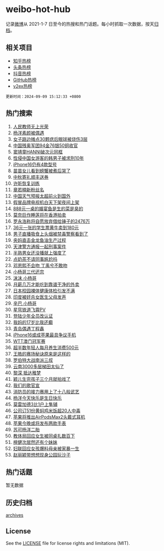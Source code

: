 # weibo-hot-hub

记录[微博](https://www.weibo.com)从 2021-1-7 日至今的热搜和热门话题。每小时抓取一次数据，按天[归档](archives)。

## 相关项目

- [知乎热榜](https://github.com/lonnyzhang423/zhihu-hot-hub)
- [头条热榜](https://github.com/lonnyzhang423/toutiao-hot-hub)
- [抖音热榜](https://github.com/lonnyzhang423/douyin-hot-hub)
- [GitHub热榜](https://github.com/lonnyzhang423/github-hot-hub)
- [v2ex热榜](https://github.com/lonnyzhang423/v2ex-hot-hub)


`更新时间：2024-09-09 15:12:33 +0800`

## 热门搜索

1. [人民教师无上光荣](https://m.weibo.cn/search?containerid=100103type%3D1%26t%3D10%26q%3D%23%E4%BA%BA%E6%B0%91%E6%95%99%E5%B8%88%E6%97%A0%E4%B8%8A%E5%85%89%E8%8D%A3%23&stream_entry_id=51&isnewpage=1&extparam=seat%3D1%26stream_entry_id%3D51%26c_type%3D51%26q%3D%2523%25E4%25BA%25BA%25E6%25B0%2591%25E6%2595%2599%25E5%25B8%2588%25E6%2597%25A0%25E4%25B8%258A%25E5%2585%2589%25E8%258D%25A3%2523%26cate%3D10103%26pos%3D0%26dgr%3D0%26filter_type%3Drealtimehot%26display_time%3D1725865951%26pre_seqid%3D17258659519370265478825)
1. [杨洋素颜被偶遇](https://m.weibo.cn/search?containerid=100103type%3D1%26t%3D10%26q%3D%23%E6%9D%A8%E6%B4%8B%E7%B4%A0%E9%A2%9C%E8%A2%AB%E5%81%B6%E9%81%87%23&stream_entry_id=31&isnewpage=1&extparam=seat%3D1%26c_type%3D31%26lcate%3D5001%26cate%3D5001%26pos%3D0%26q%3D%2523%25E6%259D%25A8%25E6%25B4%258B%25E7%25B4%25A0%25E9%25A2%259C%25E8%25A2%25AB%25E5%2581%25B6%25E9%2581%2587%2523%26stream_entry_id%3D31%26dgr%3D0%26realpos%3D1%26flag%3D2%26band_rank%3D1%26filter_type%3Drealtimehot%26display_time%3D1725865951%26pre_seqid%3D17258659519370265478825)
1. [女子路边摊点30颗痣后眼球被烧伤3层](https://m.weibo.cn/search?containerid=100103type%3D1%26t%3D10%26q%3D%23%E5%A5%B3%E5%AD%90%E8%B7%AF%E8%BE%B9%E6%91%8A%E7%82%B930%E9%A2%97%E7%97%A3%E5%90%8E%E7%9C%BC%E7%90%83%E8%A2%AB%E7%83%A7%E4%BC%A43%E5%B1%82%23&stream_entry_id=31&isnewpage=1&extparam=seat%3D1%26c_type%3D31%26lcate%3D5001%26cate%3D5001%26pos%3D1%26q%3D%2523%25E5%25A5%25B3%25E5%25AD%2590%25E8%25B7%25AF%25E8%25BE%25B9%25E6%2591%258A%25E7%2582%25B930%25E9%25A2%2597%25E7%2597%25A3%25E5%2590%258E%25E7%259C%25BC%25E7%2590%2583%25E8%25A2%25AB%25E7%2583%25A7%25E4%25BC%25A43%25E5%25B1%2582%2523%26stream_entry_id%3D31%26dgr%3D0%26realpos%3D2%26flag%3D1%26band_rank%3D2%26filter_type%3Drealtimehot%26display_time%3D1725865951%26pre_seqid%3D17258659519370265478825)
1. [中国残奥军团94金76银50铜收官](https://m.weibo.cn/search?containerid=100103type%3D1%26t%3D10%26q%3D%23%E4%B8%AD%E5%9B%BD%E6%AE%8B%E5%A5%A5%E5%86%9B%E5%9B%A294%E9%87%9176%E9%93%B650%E9%93%9C%E6%94%B6%E5%AE%98%23&stream_entry_id=31&isnewpage=1&extparam=seat%3D1%26c_type%3D31%26lcate%3D5001%26cate%3D5001%26pos%3D2%26q%3D%2523%25E4%25B8%25AD%25E5%259B%25BD%25E6%25AE%258B%25E5%25A5%25A5%25E5%2586%259B%25E5%259B%25A294%25E9%2587%259176%25E9%2593%25B650%25E9%2593%259C%25E6%2594%25B6%25E5%25AE%2598%2523%26stream_entry_id%3D31%26dgr%3D0%26realpos%3D3%26flag%3D0%26band_rank%3D3%26filter_type%3Drealtimehot%26display_time%3D1725865951%26pre_seqid%3D17258659519370265478825)
1. [窦靖童HANNI破次元同框](https://m.weibo.cn/search?containerid=100103type%3D1%26t%3D10%26q%3D%23%E7%AA%A6%E9%9D%96%E7%AB%A5HANNI%E7%A0%B4%E6%AC%A1%E5%85%83%E5%90%8C%E6%A1%86%23&stream_entry_id=31&isnewpage=1&extparam=seat%3D1%26c_type%3D31%26is_ad_pos%3D1%26lcate%3D5001%26cate%3D5001%26pos%3D3%26topic_ad%3D1%26stream_entry_id%3D31%26dgr%3D0%26adid%3D253523%26band_rank%3D4%26q%3D%2523%25E7%25AA%25A6%25E9%259D%2596%25E7%25AB%25A5HANNI%25E7%25A0%25B4%25E6%25AC%25A1%25E5%2585%2583%25E5%2590%258C%25E6%25A1%2586%2523%26filter_type%3Drealtimehot%26display_time%3D1725865951%26pre_seqid%3D17258659519370265478825)
1. [性侵中国女游客的韩男子被求刑10年](https://m.weibo.cn/search?containerid=100103type%3D1%26t%3D10%26q%3D%23%E6%80%A7%E4%BE%B5%E4%B8%AD%E5%9B%BD%E5%A5%B3%E6%B8%B8%E5%AE%A2%E7%9A%84%E9%9F%A9%E7%94%B7%E5%AD%90%E8%A2%AB%E6%B1%82%E5%88%9110%E5%B9%B4%23&stream_entry_id=31&isnewpage=1&extparam=seat%3D1%26c_type%3D31%26lcate%3D5001%26cate%3D5001%26pos%3D4%26q%3D%2523%25E6%2580%25A7%25E4%25BE%25B5%25E4%25B8%25AD%25E5%259B%25BD%25E5%25A5%25B3%25E6%25B8%25B8%25E5%25AE%25A2%25E7%259A%2584%25E9%259F%25A9%25E7%2594%25B7%25E5%25AD%2590%25E8%25A2%25AB%25E6%25B1%2582%25E5%2588%259110%25E5%25B9%25B4%2523%26stream_entry_id%3D31%26dgr%3D0%26realpos%3D4%26flag%3D1%26band_rank%3D4%26filter_type%3Drealtimehot%26display_time%3D1725865951%26pre_seqid%3D17258659519370265478825)
1. [iPhone16仍有4款型号](https://m.weibo.cn/search?containerid=100103type%3D1%26t%3D10%26q%3D%23iPhone16%E4%BB%8D%E6%9C%894%E6%AC%BE%E5%9E%8B%E5%8F%B7%23&stream_entry_id=31&isnewpage=1&extparam=seat%3D1%26c_type%3D31%26lcate%3D5001%26cate%3D5001%26pos%3D5%26q%3D%2523iPhone16%25E4%25BB%258D%25E6%259C%25894%25E6%25AC%25BE%25E5%259E%258B%25E5%258F%25B7%2523%26stream_entry_id%3D31%26dgr%3D0%26realpos%3D5%26flag%3D2%26band_rank%3D5%26filter_type%3Drealtimehot%26display_time%3D1725865951%26pre_seqid%3D17258659519370265478825)
1. [苗苗女儿看到螃蟹被煮后哭了](https://m.weibo.cn/search?containerid=100103type%3D1%26t%3D10%26q%3D%23%E8%8B%97%E8%8B%97%E5%A5%B3%E5%84%BF%E7%9C%8B%E5%88%B0%E8%9E%83%E8%9F%B9%E8%A2%AB%E7%85%AE%E5%90%8E%E5%93%AD%E4%BA%86%23&stream_entry_id=31&isnewpage=1&extparam=seat%3D1%26c_type%3D31%26lcate%3D5001%26cate%3D5001%26pos%3D6%26q%3D%2523%25E8%258B%2597%25E8%258B%2597%25E5%25A5%25B3%25E5%2584%25BF%25E7%259C%258B%25E5%2588%25B0%25E8%259E%2583%25E8%259F%25B9%25E8%25A2%25AB%25E7%2585%25AE%25E5%2590%258E%25E5%2593%25AD%25E4%25BA%2586%2523%26stream_entry_id%3D31%26dgr%3D0%26realpos%3D6%26flag%3D1%26band_rank%3D6%26filter_type%3Drealtimehot%26display_time%3D1725865951%26pre_seqid%3D17258659519370265478825)
1. [中秋寄礼顺丰送券](https://m.weibo.cn/search?containerid=100103type%3D1%26t%3D10%26q%3D%23%E4%B8%AD%E7%A7%8B%E5%AF%84%E7%A4%BC%E9%A1%BA%E4%B8%B0%E9%80%81%E5%88%B8%23&stream_entry_id=31&isnewpage=1&extparam=seat%3D1%26c_type%3D31%26is_ad_pos%3D1%26lcate%3D5001%26cate%3D5001%26pos%3D7%26topic_ad%3D1%26stream_entry_id%3D31%26dgr%3D0%26adid%3D253637%26band_rank%3D7%26q%3D%2523%25E4%25B8%25AD%25E7%25A7%258B%25E5%25AF%2584%25E7%25A4%25BC%25E9%25A1%25BA%25E4%25B8%25B0%25E9%2580%2581%25E5%2588%25B8%2523%26filter_type%3Drealtimehot%26display_time%3D1725865951%26pre_seqid%3D17258659519370265478825)
1. [许昕恢复训练](https://m.weibo.cn/search?containerid=100103type%3D1%26t%3D10%26q%3D%E8%AE%B8%E6%98%95%E6%81%A2%E5%A4%8D%E8%AE%AD%E7%BB%83&stream_entry_id=31&isnewpage=1&extparam=seat%3D1%26c_type%3D31%26lcate%3D5001%26cate%3D5001%26pos%3D8%26q%3D%25E8%25AE%25B8%25E6%2598%2595%25E6%2581%25A2%25E5%25A4%258D%25E8%25AE%25AD%25E7%25BB%2583%26stream_entry_id%3D31%26dgr%3D0%26realpos%3D7%26flag%3D1%26band_rank%3D7%26filter_type%3Drealtimehot%26display_time%3D1725865951%26pre_seqid%3D17258659519370265478825)
1. [章若楠新粉丝名](https://m.weibo.cn/search?containerid=100103type%3D1%26t%3D10%26q%3D%23%E7%AB%A0%E8%8B%A5%E6%A5%A0%E6%96%B0%E7%B2%89%E4%B8%9D%E5%90%8D%23&stream_entry_id=31&isnewpage=1&extparam=seat%3D1%26c_type%3D31%26lcate%3D5001%26cate%3D5001%26pos%3D9%26q%3D%2523%25E7%25AB%25A0%25E8%258B%25A5%25E6%25A5%25A0%25E6%2596%25B0%25E7%25B2%2589%25E4%25B8%259D%25E5%2590%258D%2523%26stream_entry_id%3D31%26dgr%3D0%26realpos%3D8%26flag%3D1%26band_rank%3D8%26filter_type%3Drealtimehot%26display_time%3D1725865951%26pre_seqid%3D17258659519370265478825)
1. [中国天气预报太超前火到国外](https://m.weibo.cn/search?containerid=100103type%3D1%26t%3D10%26q%3D%23%E4%B8%AD%E5%9B%BD%E5%A4%A9%E6%B0%94%E9%A2%84%E6%8A%A5%E5%A4%AA%E8%B6%85%E5%89%8D%E7%81%AB%E5%88%B0%E5%9B%BD%E5%A4%96%23&stream_entry_id=31&isnewpage=1&extparam=seat%3D1%26c_type%3D31%26lcate%3D5001%26cate%3D5001%26pos%3D10%26q%3D%2523%25E4%25B8%25AD%25E5%259B%25BD%25E5%25A4%25A9%25E6%25B0%2594%25E9%25A2%2584%25E6%258A%25A5%25E5%25A4%25AA%25E8%25B6%2585%25E5%2589%258D%25E7%2581%25AB%25E5%2588%25B0%25E5%259B%25BD%25E5%25A4%2596%2523%26stream_entry_id%3D31%26dgr%3D0%26realpos%3D9%26flag%3D0%26band_rank%3D9%26filter_type%3Drealtimehot%26display_time%3D1725865951%26pre_seqid%3D17258659519370265478825)
1. [假冒品牌电视机白天下架夜间上架](https://m.weibo.cn/search?containerid=100103type%3D1%26t%3D10%26q%3D%23%E5%81%87%E5%86%92%E5%93%81%E7%89%8C%E7%94%B5%E8%A7%86%E6%9C%BA%E7%99%BD%E5%A4%A9%E4%B8%8B%E6%9E%B6%E5%A4%9C%E9%97%B4%E4%B8%8A%E6%9E%B6%23&stream_entry_id=31&isnewpage=1&extparam=seat%3D1%26c_type%3D31%26lcate%3D5001%26cate%3D5001%26pos%3D11%26q%3D%2523%25E5%2581%2587%25E5%2586%2592%25E5%2593%2581%25E7%2589%258C%25E7%2594%25B5%25E8%25A7%2586%25E6%259C%25BA%25E7%2599%25BD%25E5%25A4%25A9%25E4%25B8%258B%25E6%259E%25B6%25E5%25A4%259C%25E9%2597%25B4%25E4%25B8%258A%25E6%259E%25B6%2523%26stream_entry_id%3D31%26dgr%3D0%26realpos%3D10%26flag%3D1%26band_rank%3D10%26filter_type%3Drealtimehot%26display_time%3D1725865951%26pre_seqid%3D17258659519370265478825)
1. [888元一桌的婚宴鱼是生的菜是臭的](https://m.weibo.cn/search?containerid=100103type%3D1%26t%3D10%26q%3D%23888%E5%85%83%E4%B8%80%E6%A1%8C%E7%9A%84%E5%A9%9A%E5%AE%B4%E9%B1%BC%E6%98%AF%E7%94%9F%E7%9A%84%E8%8F%9C%E6%98%AF%E8%87%AD%E7%9A%84%23&stream_entry_id=31&isnewpage=1&extparam=seat%3D1%26c_type%3D31%26lcate%3D5001%26cate%3D5001%26pos%3D12%26q%3D%2523888%25E5%2585%2583%25E4%25B8%2580%25E6%25A1%258C%25E7%259A%2584%25E5%25A9%259A%25E5%25AE%25B4%25E9%25B1%25BC%25E6%2598%25AF%25E7%2594%259F%25E7%259A%2584%25E8%258F%259C%25E6%2598%25AF%25E8%2587%25AD%25E7%259A%2584%2523%26stream_entry_id%3D31%26dgr%3D0%26realpos%3D11%26flag%3D0%26band_rank%3D11%26filter_type%3Drealtimehot%26display_time%3D1725865951%26pre_seqid%3D17258659519370265478825)
1. [莫奈巨作睡莲将在香港拍卖](https://m.weibo.cn/search?containerid=100103type%3D1%26t%3D10%26q%3D%23%E8%8E%AB%E5%A5%88%E5%B7%A8%E4%BD%9C%E7%9D%A1%E8%8E%B2%E5%B0%86%E5%9C%A8%E9%A6%99%E6%B8%AF%E6%8B%8D%E5%8D%96%23&stream_entry_id=31&isnewpage=1&extparam=seat%3D1%26c_type%3D31%26lcate%3D5001%26cate%3D5001%26pos%3D13%26q%3D%2523%25E8%258E%25AB%25E5%25A5%2588%25E5%25B7%25A8%25E4%25BD%259C%25E7%259D%25A1%25E8%258E%25B2%25E5%25B0%2586%25E5%259C%25A8%25E9%25A6%2599%25E6%25B8%25AF%25E6%258B%258D%25E5%258D%2596%2523%26stream_entry_id%3D31%26dgr%3D0%26realpos%3D12%26flag%3D0%26band_rank%3D12%26filter_type%3Drealtimehot%26display_time%3D1725865951%26pre_seqid%3D17258659519370265478825)
1. [罗永浩称将自愿放弃借给锤子的2476万](https://m.weibo.cn/search?containerid=100103type%3D1%26t%3D10%26q%3D%23%E7%BD%97%E6%B0%B8%E6%B5%A9%E7%A7%B0%E5%B0%86%E8%87%AA%E6%84%BF%E6%94%BE%E5%BC%83%E5%80%9F%E7%BB%99%E9%94%A4%E5%AD%90%E7%9A%842476%E4%B8%87%23&stream_entry_id=31&isnewpage=1&extparam=seat%3D1%26c_type%3D31%26lcate%3D5001%26cate%3D5001%26pos%3D14%26q%3D%2523%25E7%25BD%2597%25E6%25B0%25B8%25E6%25B5%25A9%25E7%25A7%25B0%25E5%25B0%2586%25E8%2587%25AA%25E6%2584%25BF%25E6%2594%25BE%25E5%25BC%2583%25E5%2580%259F%25E7%25BB%2599%25E9%2594%25A4%25E5%25AD%2590%25E7%259A%25842476%25E4%25B8%2587%2523%26stream_entry_id%3D31%26dgr%3D0%26realpos%3D13%26flag%3D1%26band_rank%3D13%26filter_type%3Drealtimehot%26display_time%3D1725865951%26pre_seqid%3D17258659519370265478825)
1. [36元一张的学生票黄牛卖到180元](https://m.weibo.cn/search?containerid=100103type%3D1%26t%3D10%26q%3D%2336%E5%85%83%E4%B8%80%E5%BC%A0%E7%9A%84%E5%AD%A6%E7%94%9F%E7%A5%A8%E9%BB%84%E7%89%9B%E5%8D%96%E5%88%B0180%E5%85%83%23&stream_entry_id=31&isnewpage=1&extparam=seat%3D1%26c_type%3D31%26lcate%3D5001%26cate%3D5001%26pos%3D15%26q%3D%252336%25E5%2585%2583%25E4%25B8%2580%25E5%25BC%25A0%25E7%259A%2584%25E5%25AD%25A6%25E7%2594%259F%25E7%25A5%25A8%25E9%25BB%2584%25E7%2589%259B%25E5%258D%2596%25E5%2588%25B0180%25E5%2585%2583%2523%26stream_entry_id%3D31%26dgr%3D0%26realpos%3D14%26flag%3D1%26band_rank%3D14%26filter_type%3Drealtimehot%26display_time%3D1725865951%26pre_seqid%3D17258659519370265478825)
1. [男子直播吸食上头烟被禁毒警察看到了](https://m.weibo.cn/search?containerid=100103type%3D1%26t%3D10%26q%3D%23%E7%94%B7%E5%AD%90%E7%9B%B4%E6%92%AD%E5%90%B8%E9%A3%9F%E4%B8%8A%E5%A4%B4%E7%83%9F%E8%A2%AB%E7%A6%81%E6%AF%92%E8%AD%A6%E5%AF%9F%E7%9C%8B%E5%88%B0%E4%BA%86%23&stream_entry_id=31&isnewpage=1&extparam=seat%3D1%26c_type%3D31%26lcate%3D5001%26cate%3D5001%26pos%3D16%26q%3D%2523%25E7%2594%25B7%25E5%25AD%2590%25E7%259B%25B4%25E6%2592%25AD%25E5%2590%25B8%25E9%25A3%259F%25E4%25B8%258A%25E5%25A4%25B4%25E7%2583%259F%25E8%25A2%25AB%25E7%25A6%2581%25E6%25AF%2592%25E8%25AD%25A6%25E5%25AF%259F%25E7%259C%258B%25E5%2588%25B0%25E4%25BA%2586%2523%26stream_entry_id%3D31%26dgr%3D0%26realpos%3D15%26flag%3D1%26band_rank%3D15%26filter_type%3Drealtimehot%26display_time%3D1725865951%26pre_seqid%3D17258659519370265478825)
1. [央妈直击金龙鱼油生产过程](https://m.weibo.cn/search?containerid=100103type%3D1%26t%3D10%26q%3D%23%E5%A4%AE%E5%A6%88%E7%9B%B4%E5%87%BB%E9%87%91%E9%BE%99%E9%B1%BC%E6%B2%B9%E7%94%9F%E4%BA%A7%E8%BF%87%E7%A8%8B%23&stream_entry_id=31&isnewpage=1&extparam=seat%3D1%26c_type%3D31%26lcate%3D5001%26cate%3D5001%26pos%3D17%26q%3D%2523%25E5%25A4%25AE%25E5%25A6%2588%25E7%259B%25B4%25E5%2587%25BB%25E9%2587%2591%25E9%25BE%2599%25E9%25B1%25BC%25E6%25B2%25B9%25E7%2594%259F%25E4%25BA%25A7%25E8%25BF%2587%25E7%25A8%258B%2523%26stream_entry_id%3D31%26dgr%3D0%26realpos%3D16%26band_rank%3D16%26flag%3D0%26adid%3D253539%26filter_type%3Drealtimehot%26display_time%3D1725865951%26pre_seqid%3D17258659519370265478825)
1. [天津警方通报一起刑事案件](https://m.weibo.cn/search?containerid=100103type%3D1%26t%3D10%26q%3D%23%E5%A4%A9%E6%B4%A5%E8%AD%A6%E6%96%B9%E9%80%9A%E6%8A%A5%E4%B8%80%E8%B5%B7%E5%88%91%E4%BA%8B%E6%A1%88%E4%BB%B6%23&stream_entry_id=31&isnewpage=1&extparam=seat%3D1%26c_type%3D31%26lcate%3D5001%26cate%3D5001%26pos%3D18%26q%3D%2523%25E5%25A4%25A9%25E6%25B4%25A5%25E8%25AD%25A6%25E6%2596%25B9%25E9%2580%259A%25E6%258A%25A5%25E4%25B8%2580%25E8%25B5%25B7%25E5%2588%2591%25E4%25BA%258B%25E6%25A1%2588%25E4%25BB%25B6%2523%26stream_entry_id%3D31%26dgr%3D0%26realpos%3D17%26flag%3D1%26band_rank%3D17%26filter_type%3Drealtimehot%26display_time%3D1725865951%26pre_seqid%3D17258659519370265478825)
1. [半熟男女还没播就上强度了](https://m.weibo.cn/search?containerid=100103type%3D1%26t%3D10%26q%3D%E5%8D%8A%E7%86%9F%E7%94%B7%E5%A5%B3%E8%BF%98%E6%B2%A1%E6%92%AD%E5%B0%B1%E4%B8%8A%E5%BC%BA%E5%BA%A6%E4%BA%86&stream_entry_id=31&isnewpage=1&extparam=seat%3D1%26c_type%3D31%26lcate%3D5001%26cate%3D5001%26pos%3D19%26q%3D%25E5%258D%258A%25E7%2586%259F%25E7%2594%25B7%25E5%25A5%25B3%25E8%25BF%2598%25E6%25B2%25A1%25E6%2592%25AD%25E5%25B0%25B1%25E4%25B8%258A%25E5%25BC%25BA%25E5%25BA%25A6%25E4%25BA%2586%26stream_entry_id%3D31%26dgr%3D0%26realpos%3D18%26flag%3D1%26band_rank%3D18%26filter_type%3Drealtimehot%26display_time%3D1725865951%26pre_seqid%3D17258659519370265478825)
1. [点奶茶不请同事尴尬吗](https://m.weibo.cn/search?containerid=100103type%3D1%26t%3D10%26q%3D%E7%82%B9%E5%A5%B6%E8%8C%B6%E4%B8%8D%E8%AF%B7%E5%90%8C%E4%BA%8B%E5%B0%B4%E5%B0%AC%E5%90%97&stream_entry_id=31&isnewpage=1&extparam=seat%3D1%26c_type%3D31%26lcate%3D5001%26cate%3D5001%26pos%3D20%26q%3D%25E7%2582%25B9%25E5%25A5%25B6%25E8%258C%25B6%25E4%25B8%258D%25E8%25AF%25B7%25E5%2590%258C%25E4%25BA%258B%25E5%25B0%25B4%25E5%25B0%25AC%25E5%2590%2597%26stream_entry_id%3D31%26dgr%3D0%26realpos%3D19%26flag%3D0%26band_rank%3D19%26filter_type%3Drealtimehot%26display_time%3D1725865951%26pre_seqid%3D17258659519370265478825)
1. [邓恩熙不会吻 丁禹兮不敢吻](https://m.weibo.cn/search?containerid=100103type%3D1%26t%3D10%26q%3D%E9%82%93%E6%81%A9%E7%86%99%E4%B8%8D%E4%BC%9A%E5%90%BB+%E4%B8%81%E7%A6%B9%E5%85%AE%E4%B8%8D%E6%95%A2%E5%90%BB&stream_entry_id=31&isnewpage=1&extparam=seat%3D1%26c_type%3D31%26lcate%3D5001%26cate%3D5001%26pos%3D21%26q%3D%25E9%2582%2593%25E6%2581%25A9%25E7%2586%2599%25E4%25B8%258D%25E4%25BC%259A%25E5%2590%25BB%2520%25E4%25B8%2581%25E7%25A6%25B9%25E5%2585%25AE%25E4%25B8%258D%25E6%2595%25A2%25E5%2590%25BB%26stream_entry_id%3D31%26dgr%3D0%26realpos%3D20%26flag%3D0%26band_rank%3D20%26filter_type%3Drealtimehot%26display_time%3D1725865951%26pre_seqid%3D17258659519370265478825)
1. [小杨哥三代还宗](https://m.weibo.cn/search?containerid=100103type%3D1%26t%3D10%26q%3D%23%E5%B0%8F%E6%9D%A8%E5%93%A5%E4%B8%89%E4%BB%A3%E8%BF%98%E5%AE%97%23&stream_entry_id=31&isnewpage=1&extparam=seat%3D1%26c_type%3D31%26lcate%3D5001%26cate%3D5001%26pos%3D22%26q%3D%2523%25E5%25B0%258F%25E6%259D%25A8%25E5%2593%25A5%25E4%25B8%2589%25E4%25BB%25A3%25E8%25BF%2598%25E5%25AE%2597%2523%26stream_entry_id%3D31%26dgr%3D0%26realpos%3D21%26flag%3D1%26band_rank%3D21%26filter_type%3Drealtimehot%26display_time%3D1725865951%26pre_seqid%3D17258659519370265478825)
1. [沫沫 小杨哥](https://m.weibo.cn/search?containerid=100103type%3D1%26t%3D10%26q%3D%E6%B2%AB%E6%B2%AB+%E5%B0%8F%E6%9D%A8%E5%93%A5&stream_entry_id=31&isnewpage=1&extparam=seat%3D1%26c_type%3D31%26lcate%3D5001%26cate%3D5001%26pos%3D23%26q%3D%25E6%25B2%25AB%25E6%25B2%25AB%2520%25E5%25B0%258F%25E6%259D%25A8%25E5%2593%25A5%26stream_entry_id%3D31%26dgr%3D0%26realpos%3D22%26flag%3D1%26band_rank%3D22%26filter_type%3Drealtimehot%26display_time%3D1725865951%26pre_seqid%3D17258659519370265478825)
1. [月薪几万才能吃到靠谱干净的外卖](https://m.weibo.cn/search?containerid=100103type%3D1%26t%3D10%26q%3D%23%E6%9C%88%E8%96%AA%E5%87%A0%E4%B8%87%E6%89%8D%E8%83%BD%E5%90%83%E5%88%B0%E9%9D%A0%E8%B0%B1%E5%B9%B2%E5%87%80%E7%9A%84%E5%A4%96%E5%8D%96%23&stream_entry_id=31&isnewpage=1&extparam=seat%3D1%26c_type%3D31%26lcate%3D5001%26cate%3D5001%26pos%3D24%26q%3D%2523%25E6%259C%2588%25E8%2596%25AA%25E5%2587%25A0%25E4%25B8%2587%25E6%2589%258D%25E8%2583%25BD%25E5%2590%2583%25E5%2588%25B0%25E9%259D%25A0%25E8%25B0%25B1%25E5%25B9%25B2%25E5%2587%2580%25E7%259A%2584%25E5%25A4%2596%25E5%258D%2596%2523%26stream_entry_id%3D31%26dgr%3D0%26realpos%3D23%26flag%3D0%26band_rank%3D23%26filter_type%3Drealtimehot%26display_time%3D1725865951%26pre_seqid%3D17258659519370265478825)
1. [日本校园裸体健康体检引发不满](https://m.weibo.cn/search?containerid=100103type%3D1%26t%3D10%26q%3D%23%E6%97%A5%E6%9C%AC%E6%A0%A1%E5%9B%AD%E8%A3%B8%E4%BD%93%E5%81%A5%E5%BA%B7%E4%BD%93%E6%A3%80%E5%BC%95%E5%8F%91%E4%B8%8D%E6%BB%A1%23&stream_entry_id=31&isnewpage=1&extparam=seat%3D1%26c_type%3D31%26lcate%3D5001%26cate%3D5001%26pos%3D25%26q%3D%2523%25E6%2597%25A5%25E6%259C%25AC%25E6%25A0%25A1%25E5%259B%25AD%25E8%25A3%25B8%25E4%25BD%2593%25E5%2581%25A5%25E5%25BA%25B7%25E4%25BD%2593%25E6%25A3%2580%25E5%25BC%2595%25E5%258F%2591%25E4%25B8%258D%25E6%25BB%25A1%2523%26stream_entry_id%3D31%26dgr%3D0%26realpos%3D24%26flag%3D0%26band_rank%3D24%26filter_type%3Drealtimehot%26display_time%3D1725865951%26pre_seqid%3D17258659519370265478825)
1. [印度被奸杀女医生父母发声](https://m.weibo.cn/search?containerid=100103type%3D1%26t%3D10%26q%3D%23%E5%8D%B0%E5%BA%A6%E8%A2%AB%E5%A5%B8%E6%9D%80%E5%A5%B3%E5%8C%BB%E7%94%9F%E7%88%B6%E6%AF%8D%E5%8F%91%E5%A3%B0%23&stream_entry_id=31&isnewpage=1&extparam=seat%3D1%26c_type%3D31%26lcate%3D5001%26cate%3D5001%26pos%3D26%26q%3D%2523%25E5%258D%25B0%25E5%25BA%25A6%25E8%25A2%25AB%25E5%25A5%25B8%25E6%259D%2580%25E5%25A5%25B3%25E5%258C%25BB%25E7%2594%259F%25E7%2588%25B6%25E6%25AF%258D%25E5%258F%2591%25E5%25A3%25B0%2523%26stream_entry_id%3D31%26dgr%3D0%26realpos%3D25%26flag%3D2%26band_rank%3D25%26filter_type%3Drealtimehot%26display_time%3D1725865951%26pre_seqid%3D17258659519370265478825)
1. [辛巴 小杨哥](https://m.weibo.cn/search?containerid=100103type%3D1%26t%3D10%26q%3D%E8%BE%9B%E5%B7%B4+%E5%B0%8F%E6%9D%A8%E5%93%A5&stream_entry_id=31&isnewpage=1&extparam=seat%3D1%26c_type%3D31%26lcate%3D5001%26cate%3D5001%26pos%3D27%26q%3D%25E8%25BE%259B%25E5%25B7%25B4%2520%25E5%25B0%258F%25E6%259D%25A8%25E5%2593%25A5%26stream_entry_id%3D31%26dgr%3D0%26realpos%3D26%26flag%3D0%26band_rank%3D26%26filter_type%3Drealtimehot%26display_time%3D1725865951%26pre_seqid%3D17258659519370265478825)
1. [星穹铁道飞霄PV](https://m.weibo.cn/search?containerid=100103type%3D1%26t%3D10%26q%3D%23%E6%98%9F%E7%A9%B9%E9%93%81%E9%81%93%E9%A3%9E%E9%9C%84PV%23&stream_entry_id=31&isnewpage=1&extparam=seat%3D1%26c_type%3D31%26lcate%3D5001%26cate%3D5001%26pos%3D28%26q%3D%2523%25E6%2598%259F%25E7%25A9%25B9%25E9%2593%2581%25E9%2581%2593%25E9%25A3%259E%25E9%259C%2584PV%2523%26stream_entry_id%3D31%26dgr%3D0%26realpos%3D27%26flag%3D1%26band_rank%3D27%26filter_type%3Drealtimehot%26display_time%3D1725865951%26pre_seqid%3D17258659519370265478825)
1. [登陆少年全员改认证](https://m.weibo.cn/search?containerid=100103type%3D1%26t%3D10%26q%3D%23%E7%99%BB%E9%99%86%E5%B0%91%E5%B9%B4%E5%85%A8%E5%91%98%E6%94%B9%E8%AE%A4%E8%AF%81%23&stream_entry_id=31&isnewpage=1&extparam=seat%3D1%26c_type%3D31%26lcate%3D5001%26cate%3D5001%26pos%3D29%26q%3D%2523%25E7%2599%25BB%25E9%2599%2586%25E5%25B0%2591%25E5%25B9%25B4%25E5%2585%25A8%25E5%2591%2598%25E6%2594%25B9%25E8%25AE%25A4%25E8%25AF%2581%2523%26stream_entry_id%3D31%26dgr%3D0%26realpos%3D28%26flag%3D1%26band_rank%3D28%26filter_type%3Drealtimehot%26display_time%3D1725865951%26pre_seqid%3D17258659519370265478825)
1. [我妈的17岁比我还癫](https://m.weibo.cn/search?containerid=100103type%3D1%26t%3D10%26q%3D%E6%88%91%E5%A6%88%E7%9A%8417%E5%B2%81%E6%AF%94%E6%88%91%E8%BF%98%E7%99%AB&stream_entry_id=31&isnewpage=1&extparam=seat%3D1%26c_type%3D31%26lcate%3D5001%26cate%3D5001%26pos%3D30%26q%3D%25E6%2588%2591%25E5%25A6%2588%25E7%259A%258417%25E5%25B2%2581%25E6%25AF%2594%25E6%2588%2591%25E8%25BF%2598%25E7%2599%25AB%26stream_entry_id%3D31%26dgr%3D0%26realpos%3D29%26flag%3D0%26band_rank%3D29%26filter_type%3Drealtimehot%26display_time%3D1725865951%26pre_seqid%3D17258659519370265478825)
1. [青岛偶遇丁程鑫](https://m.weibo.cn/search?containerid=100103type%3D1%26t%3D10%26q%3D%23%E9%9D%92%E5%B2%9B%E5%81%B6%E9%81%87%E4%B8%81%E7%A8%8B%E9%91%AB%23&stream_entry_id=31&isnewpage=1&extparam=seat%3D1%26c_type%3D31%26lcate%3D5001%26cate%3D5001%26pos%3D31%26q%3D%2523%25E9%259D%2592%25E5%25B2%259B%25E5%2581%25B6%25E9%2581%2587%25E4%25B8%2581%25E7%25A8%258B%25E9%2591%25AB%2523%26stream_entry_id%3D31%26dgr%3D0%26realpos%3D30%26flag%3D1%26band_rank%3D30%26filter_type%3Drealtimehot%26display_time%3D1725865951%26pre_seqid%3D17258659519370265478825)
1. [iPhone16或成苹果最具争议手机](https://m.weibo.cn/search?containerid=100103type%3D1%26t%3D10%26q%3D%23iPhone16%E6%88%96%E6%88%90%E8%8B%B9%E6%9E%9C%E6%9C%80%E5%85%B7%E4%BA%89%E8%AE%AE%E6%89%8B%E6%9C%BA%23&stream_entry_id=31&isnewpage=1&extparam=seat%3D1%26c_type%3D31%26lcate%3D5001%26cate%3D5001%26pos%3D32%26q%3D%2523iPhone16%25E6%2588%2596%25E6%2588%2590%25E8%258B%25B9%25E6%259E%259C%25E6%259C%2580%25E5%2585%25B7%25E4%25BA%2589%25E8%25AE%25AE%25E6%2589%258B%25E6%259C%25BA%2523%26stream_entry_id%3D31%26dgr%3D0%26realpos%3D31%26flag%3D1%26band_rank%3D31%26filter_type%3Drealtimehot%26display_time%3D1725865951%26pre_seqid%3D17258659519370265478825)
1. [WTT澳门冠军赛](https://m.weibo.cn/search?containerid=100103type%3D1%26t%3D10%26q%3DWTT%E6%BE%B3%E9%97%A8%E5%86%A0%E5%86%9B%E8%B5%9B&stream_entry_id=31&isnewpage=1&extparam=seat%3D1%26c_type%3D31%26lcate%3D5001%26cate%3D5001%26pos%3D33%26q%3DWTT%25E6%25BE%25B3%25E9%2597%25A8%25E5%2586%25A0%25E5%2586%259B%25E8%25B5%259B%26stream_entry_id%3D31%26dgr%3D0%26realpos%3D32%26flag%3D1%26band_rank%3D32%26filter_type%3Drealtimehot%26display_time%3D1725865951%26pre_seqid%3D17258659519370265478825)
1. [超半数年轻人每月养生消费500元](https://m.weibo.cn/search?containerid=100103type%3D1%26t%3D10%26q%3D%23%E8%B6%85%E5%8D%8A%E6%95%B0%E5%B9%B4%E8%BD%BB%E4%BA%BA%E6%AF%8F%E6%9C%88%E5%85%BB%E7%94%9F%E6%B6%88%E8%B4%B9500%E5%85%83%23&stream_entry_id=31&isnewpage=1&extparam=seat%3D1%26c_type%3D31%26lcate%3D5001%26cate%3D5001%26pos%3D34%26q%3D%2523%25E8%25B6%2585%25E5%258D%258A%25E6%2595%25B0%25E5%25B9%25B4%25E8%25BD%25BB%25E4%25BA%25BA%25E6%25AF%258F%25E6%259C%2588%25E5%2585%25BB%25E7%2594%259F%25E6%25B6%2588%25E8%25B4%25B9500%25E5%2585%2583%2523%26stream_entry_id%3D31%26dgr%3D0%26realpos%3D33%26flag%3D1%26band_rank%3D33%26filter_type%3Drealtimehot%26display_time%3D1725865951%26pre_seqid%3D17258659519370265478825)
1. [王皓的赛场秘诀原来是这样的](https://m.weibo.cn/search?containerid=100103type%3D1%26t%3D10%26q%3D%23%E7%8E%8B%E7%9A%93%E7%9A%84%E8%B5%9B%E5%9C%BA%E7%A7%98%E8%AF%80%E5%8E%9F%E6%9D%A5%E6%98%AF%E8%BF%99%E6%A0%B7%E7%9A%84%23&stream_entry_id=31&isnewpage=1&extparam=seat%3D1%26c_type%3D31%26lcate%3D5001%26cate%3D5001%26pos%3D35%26q%3D%2523%25E7%258E%258B%25E7%259A%2593%25E7%259A%2584%25E8%25B5%259B%25E5%259C%25BA%25E7%25A7%2598%25E8%25AF%2580%25E5%258E%259F%25E6%259D%25A5%25E6%2598%25AF%25E8%25BF%2599%25E6%25A0%25B7%25E7%259A%2584%2523%26stream_entry_id%3D31%26dgr%3D0%26realpos%3D34%26flag%3D1%26band_rank%3D34%26filter_type%3Drealtimehot%26display_time%3D1725865951%26pre_seqid%3D17258659519370265478825)
1. [罗伯特大战南派三叔](https://m.weibo.cn/search?containerid=100103type%3D1%26t%3D10%26q%3D%E7%BD%97%E4%BC%AF%E7%89%B9%E5%A4%A7%E6%88%98%E5%8D%97%E6%B4%BE%E4%B8%89%E5%8F%94&stream_entry_id=31&isnewpage=1&extparam=seat%3D1%26c_type%3D31%26lcate%3D5001%26cate%3D5001%26pos%3D36%26q%3D%25E7%25BD%2597%25E4%25BC%25AF%25E7%2589%25B9%25E5%25A4%25A7%25E6%2588%2598%25E5%258D%2597%25E6%25B4%25BE%25E4%25B8%2589%25E5%258F%2594%26stream_entry_id%3D31%26dgr%3D0%26realpos%3D35%26flag%3D1%26band_rank%3D35%26filter_type%3Drealtimehot%26display_time%3D1725865951%26pre_seqid%3D17258659519370265478825)
1. [云南3000多层梯田太仙了](https://m.weibo.cn/search?containerid=100103type%3D1%26t%3D10%26q%3D%23%E4%BA%91%E5%8D%973000%E5%A4%9A%E5%B1%82%E6%A2%AF%E7%94%B0%E5%A4%AA%E4%BB%99%E4%BA%86%23&stream_entry_id=31&isnewpage=1&extparam=seat%3D1%26c_type%3D31%26lcate%3D5001%26cate%3D5001%26pos%3D37%26q%3D%2523%25E4%25BA%2591%25E5%258D%25973000%25E5%25A4%259A%25E5%25B1%2582%25E6%25A2%25AF%25E7%2594%25B0%25E5%25A4%25AA%25E4%25BB%2599%25E4%25BA%2586%2523%26stream_entry_id%3D31%26dgr%3D0%26realpos%3D36%26flag%3D1%26band_rank%3D36%26filter_type%3Drealtimehot%26display_time%3D1725865951%26pre_seqid%3D17258659519370265478825)
1. [黎深 抵达稚梦](https://m.weibo.cn/search?containerid=100103type%3D1%26t%3D10%26q%3D%E9%BB%8E%E6%B7%B1+%E6%8A%B5%E8%BE%BE%E7%A8%9A%E6%A2%A6&stream_entry_id=31&isnewpage=1&extparam=seat%3D1%26c_type%3D31%26lcate%3D5001%26cate%3D5001%26pos%3D38%26q%3D%25E9%25BB%258E%25E6%25B7%25B1%2520%25E6%258A%25B5%25E8%25BE%25BE%25E7%25A8%259A%25E6%25A2%25A6%26stream_entry_id%3D31%26dgr%3D0%26realpos%3D37%26flag%3D1%26band_rank%3D37%26filter_type%3Drealtimehot%26display_time%3D1725865951%26pre_seqid%3D17258659519370265478825)
1. [颖儿生完孩子三个月就拍戏了](https://m.weibo.cn/search?containerid=100103type%3D1%26t%3D10%26q%3D%E9%A2%96%E5%84%BF%E7%94%9F%E5%AE%8C%E5%AD%A9%E5%AD%90%E4%B8%89%E4%B8%AA%E6%9C%88%E5%B0%B1%E6%8B%8D%E6%88%8F%E4%BA%86&stream_entry_id=31&isnewpage=1&extparam=seat%3D1%26c_type%3D31%26lcate%3D5001%26cate%3D5001%26pos%3D39%26q%3D%25E9%25A2%2596%25E5%2584%25BF%25E7%2594%259F%25E5%25AE%258C%25E5%25AD%25A9%25E5%25AD%2590%25E4%25B8%2589%25E4%25B8%25AA%25E6%259C%2588%25E5%25B0%25B1%25E6%258B%258D%25E6%2588%258F%25E4%25BA%2586%26stream_entry_id%3D31%26dgr%3D0%26realpos%3D38%26flag%3D1%26band_rank%3D38%26filter_type%3Drealtimehot%26display_time%3D1725865951%26pre_seqid%3D17258659519370265478825)
1. [我们的歌官宣](https://m.weibo.cn/search?containerid=100103type%3D1%26t%3D10%26q%3D%23%E6%88%91%E4%BB%AC%E7%9A%84%E6%AD%8C%E5%AE%98%E5%AE%A3%23&stream_entry_id=31&isnewpage=1&extparam=seat%3D1%26c_type%3D31%26lcate%3D5001%26cate%3D5001%26pos%3D40%26q%3D%2523%25E6%2588%2591%25E4%25BB%25AC%25E7%259A%2584%25E6%25AD%258C%25E5%25AE%2598%25E5%25AE%25A3%2523%26stream_entry_id%3D31%26dgr%3D0%26realpos%3D39%26flag%3D1%26band_rank%3D39%26filter_type%3Drealtimehot%26display_time%3D1725865951%26pre_seqid%3D17258659519370265478825)
1. [消防员的接力赛用上了十八般武艺](https://m.weibo.cn/search?containerid=100103type%3D1%26t%3D10%26q%3D%23%E6%B6%88%E9%98%B2%E5%91%98%E7%9A%84%E6%8E%A5%E5%8A%9B%E8%B5%9B%E7%94%A8%E4%B8%8A%E4%BA%86%E5%8D%81%E5%85%AB%E8%88%AC%E6%AD%A6%E8%89%BA%23&stream_entry_id=31&isnewpage=1&extparam=seat%3D1%26c_type%3D31%26lcate%3D5001%26cate%3D5001%26pos%3D41%26q%3D%2523%25E6%25B6%2588%25E9%2598%25B2%25E5%2591%2598%25E7%259A%2584%25E6%258E%25A5%25E5%258A%259B%25E8%25B5%259B%25E7%2594%25A8%25E4%25B8%258A%25E4%25BA%2586%25E5%258D%2581%25E5%2585%25AB%25E8%2588%25AC%25E6%25AD%25A6%25E8%2589%25BA%2523%26stream_entry_id%3D31%26dgr%3D0%26realpos%3D40%26flag%3D1%26band_rank%3D40%26filter_type%3Drealtimehot%26display_time%3D1725865951%26pre_seqid%3D17258659519370265478825)
1. [杨洋今天快乐是生日快乐](https://m.weibo.cn/search?containerid=100103type%3D1%26t%3D10%26q%3D%E6%9D%A8%E6%B4%8B%E4%BB%8A%E5%A4%A9%E5%BF%AB%E4%B9%90%E6%98%AF%E7%94%9F%E6%97%A5%E5%BF%AB%E4%B9%90&stream_entry_id=31&isnewpage=1&extparam=seat%3D1%26c_type%3D31%26lcate%3D5001%26cate%3D5001%26pos%3D42%26q%3D%25E6%259D%25A8%25E6%25B4%258B%25E4%25BB%258A%25E5%25A4%25A9%25E5%25BF%25AB%25E4%25B9%2590%25E6%2598%25AF%25E7%2594%259F%25E6%2597%25A5%25E5%25BF%25AB%25E4%25B9%2590%26stream_entry_id%3D31%26dgr%3D0%26realpos%3D41%26flag%3D1%26band_rank%3D41%26filter_type%3Drealtimehot%26display_time%3D1725865951%26pre_seqid%3D17258659519370265478825)
1. [莫雷加德3比1户上隼辅](https://m.weibo.cn/search?containerid=100103type%3D1%26t%3D10%26q%3D%23%E8%8E%AB%E9%9B%B7%E5%8A%A0%E5%BE%B73%E6%AF%941%E6%88%B7%E4%B8%8A%E9%9A%BC%E8%BE%85%23&stream_entry_id=31&isnewpage=1&extparam=seat%3D1%26c_type%3D31%26lcate%3D5001%26cate%3D5001%26pos%3D43%26q%3D%2523%25E8%258E%25AB%25E9%259B%25B7%25E5%258A%25A0%25E5%25BE%25B73%25E6%25AF%25941%25E6%2588%25B7%25E4%25B8%258A%25E9%259A%25BC%25E8%25BE%2585%2523%26stream_entry_id%3D31%26dgr%3D0%26realpos%3D42%26flag%3D1%26band_rank%3D42%26filter_type%3Drealtimehot%26display_time%3D1725865951%26pre_seqid%3D17258659519370265478825)
1. [公司订51份黄焖鸡米饭超20人中毒](https://m.weibo.cn/search?containerid=100103type%3D1%26t%3D10%26q%3D%23%E5%85%AC%E5%8F%B8%E8%AE%A251%E4%BB%BD%E9%BB%84%E7%84%96%E9%B8%A1%E7%B1%B3%E9%A5%AD%E8%B6%8520%E4%BA%BA%E4%B8%AD%E6%AF%92%23&stream_entry_id=31&isnewpage=1&extparam=seat%3D1%26c_type%3D31%26lcate%3D5001%26cate%3D5001%26pos%3D44%26q%3D%2523%25E5%2585%25AC%25E5%258F%25B8%25E8%25AE%25A251%25E4%25BB%25BD%25E9%25BB%2584%25E7%2584%2596%25E9%25B8%25A1%25E7%25B1%25B3%25E9%25A5%25AD%25E8%25B6%258520%25E4%25BA%25BA%25E4%25B8%25AD%25E6%25AF%2592%2523%26stream_entry_id%3D31%26dgr%3D0%26realpos%3D43%26flag%3D0%26band_rank%3D43%26filter_type%3Drealtimehot%26display_time%3D1725865951%26pre_seqid%3D17258659519370265478825)
1. [苹果将推出AirPodsMax2头戴式耳机](https://m.weibo.cn/search?containerid=100103type%3D1%26t%3D10%26q%3D%23%E8%8B%B9%E6%9E%9C%E5%B0%86%E6%8E%A8%E5%87%BAAirPodsMax2%E5%A4%B4%E6%88%B4%E5%BC%8F%E8%80%B3%E6%9C%BA%23&stream_entry_id=31&isnewpage=1&extparam=seat%3D1%26c_type%3D31%26lcate%3D5001%26cate%3D5001%26pos%3D45%26q%3D%2523%25E8%258B%25B9%25E6%259E%259C%25E5%25B0%2586%25E6%258E%25A8%25E5%2587%25BAAirPodsMax2%25E5%25A4%25B4%25E6%2588%25B4%25E5%25BC%258F%25E8%2580%25B3%25E6%259C%25BA%2523%26stream_entry_id%3D31%26dgr%3D0%26realpos%3D44%26flag%3D0%26band_rank%3D44%26filter_type%3Drealtimehot%26display_time%3D1725865951%26pre_seqid%3D17258659519370265478825)
1. [苹果今晚或将发布两款手表](https://m.weibo.cn/search?containerid=100103type%3D1%26t%3D10%26q%3D%23%E8%8B%B9%E6%9E%9C%E4%BB%8A%E6%99%9A%E6%88%96%E5%B0%86%E5%8F%91%E5%B8%83%E4%B8%A4%E6%AC%BE%E6%89%8B%E8%A1%A8%23&stream_entry_id=31&isnewpage=1&extparam=seat%3D1%26c_type%3D31%26lcate%3D5001%26cate%3D5001%26pos%3D46%26q%3D%2523%25E8%258B%25B9%25E6%259E%259C%25E4%25BB%258A%25E6%2599%259A%25E6%2588%2596%25E5%25B0%2586%25E5%258F%2591%25E5%25B8%2583%25E4%25B8%25A4%25E6%25AC%25BE%25E6%2589%258B%25E8%25A1%25A8%2523%26stream_entry_id%3D31%26dgr%3D0%26realpos%3D45%26flag%3D1%26band_rank%3D45%26filter_type%3Drealtimehot%26display_time%3D1725865951%26pre_seqid%3D17258659519370265478825)
1. [苏可杨洋二胎](https://m.weibo.cn/search?containerid=100103type%3D1%26t%3D10%26q%3D%E8%8B%8F%E5%8F%AF%E6%9D%A8%E6%B4%8B%E4%BA%8C%E8%83%8E&stream_entry_id=31&isnewpage=1&extparam=seat%3D1%26c_type%3D31%26lcate%3D5001%26cate%3D5001%26pos%3D47%26q%3D%25E8%258B%258F%25E5%258F%25AF%25E6%259D%25A8%25E6%25B4%258B%25E4%25BA%258C%25E8%2583%258E%26stream_entry_id%3D31%26dgr%3D0%26realpos%3D46%26flag%3D0%26band_rank%3D46%26filter_type%3Drealtimehot%26display_time%3D1725865951%26pre_seqid%3D17258659519370265478825)
1. [教体局回应女生被同桌扎数百下](https://m.weibo.cn/search?containerid=100103type%3D1%26t%3D10%26q%3D%23%E6%95%99%E4%BD%93%E5%B1%80%E5%9B%9E%E5%BA%94%E5%A5%B3%E7%94%9F%E8%A2%AB%E5%90%8C%E6%A1%8C%E6%89%8E%E6%95%B0%E7%99%BE%E4%B8%8B%23&stream_entry_id=31&isnewpage=1&extparam=seat%3D1%26c_type%3D31%26lcate%3D5001%26cate%3D5001%26pos%3D48%26q%3D%2523%25E6%2595%2599%25E4%25BD%2593%25E5%25B1%2580%25E5%259B%259E%25E5%25BA%2594%25E5%25A5%25B3%25E7%2594%259F%25E8%25A2%25AB%25E5%2590%258C%25E6%25A1%258C%25E6%2589%258E%25E6%2595%25B0%25E7%2599%25BE%25E4%25B8%258B%2523%26stream_entry_id%3D31%26dgr%3D0%26realpos%3D47%26flag%3D1%26band_rank%3D47%26filter_type%3Drealtimehot%26display_time%3D1725865951%26pre_seqid%3D17258659519370265478825)
1. [檀健次居然还有个妹妹](https://m.weibo.cn/search?containerid=100103type%3D1%26t%3D10%26q%3D%23%E6%AA%80%E5%81%A5%E6%AC%A1%E5%B1%85%E7%84%B6%E8%BF%98%E6%9C%89%E4%B8%AA%E5%A6%B9%E5%A6%B9%23&stream_entry_id=31&isnewpage=1&extparam=seat%3D1%26c_type%3D31%26lcate%3D5001%26cate%3D5001%26pos%3D49%26q%3D%2523%25E6%25AA%2580%25E5%2581%25A5%25E6%25AC%25A1%25E5%25B1%2585%25E7%2584%25B6%25E8%25BF%2598%25E6%259C%2589%25E4%25B8%25AA%25E5%25A6%25B9%25E5%25A6%25B9%2523%26stream_entry_id%3D31%26dgr%3D0%26realpos%3D48%26flag%3D0%26band_rank%3D48%26filter_type%3Drealtimehot%26display_time%3D1725865951%26pre_seqid%3D17258659519370265478825)
1. [妇联回应女孩爆料母亲被家暴一生](https://m.weibo.cn/search?containerid=100103type%3D1%26t%3D10%26q%3D%23%E5%A6%87%E8%81%94%E5%9B%9E%E5%BA%94%E5%A5%B3%E5%AD%A9%E7%88%86%E6%96%99%E6%AF%8D%E4%BA%B2%E8%A2%AB%E5%AE%B6%E6%9A%B4%E4%B8%80%E7%94%9F%23&stream_entry_id=31&isnewpage=1&extparam=seat%3D1%26c_type%3D31%26lcate%3D5001%26cate%3D5001%26pos%3D50%26q%3D%2523%25E5%25A6%2587%25E8%2581%2594%25E5%259B%259E%25E5%25BA%2594%25E5%25A5%25B3%25E5%25AD%25A9%25E7%2588%2586%25E6%2596%2599%25E6%25AF%258D%25E4%25BA%25B2%25E8%25A2%25AB%25E5%25AE%25B6%25E6%259A%25B4%25E4%25B8%2580%25E7%2594%259F%2523%26stream_entry_id%3D31%26dgr%3D0%26realpos%3D49%26flag%3D1%26band_rank%3D49%26filter_type%3Drealtimehot%26display_time%3D1725865951%26pre_seqid%3D17258659519370265478825)
1. [赵丽颖带想想现身公园玩沙子](https://m.weibo.cn/search?containerid=100103type%3D1%26t%3D10%26q%3D%23%E8%B5%B5%E4%B8%BD%E9%A2%96%E5%B8%A6%E6%83%B3%E6%83%B3%E7%8E%B0%E8%BA%AB%E5%85%AC%E5%9B%AD%E7%8E%A9%E6%B2%99%E5%AD%90%23&stream_entry_id=31&isnewpage=1&extparam=seat%3D1%26c_type%3D31%26lcate%3D5001%26cate%3D5001%26pos%3D51%26q%3D%2523%25E8%25B5%25B5%25E4%25B8%25BD%25E9%25A2%2596%25E5%25B8%25A6%25E6%2583%25B3%25E6%2583%25B3%25E7%258E%25B0%25E8%25BA%25AB%25E5%2585%25AC%25E5%259B%25AD%25E7%258E%25A9%25E6%25B2%2599%25E5%25AD%2590%2523%26stream_entry_id%3D31%26dgr%3D0%26realpos%3D50%26flag%3D0%26band_rank%3D50%26filter_type%3Drealtimehot%26display_time%3D1725865951%26pre_seqid%3D17258659519370265478825)

## 热门话题

暂无数据

## 历史归档

[archives](archives)

## License

See the [LICENSE](LICENSE) file for license rights and limitations (MIT).
